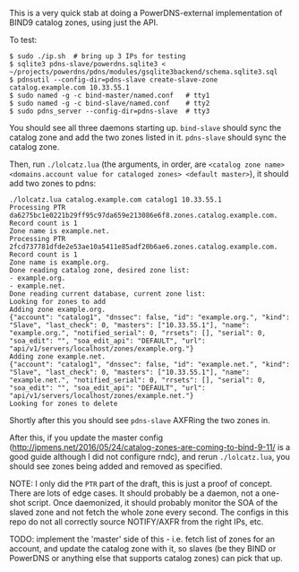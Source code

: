 This is a very quick stab at doing a PowerDNS-external implementation of BIND9 catalog zones, using just the API.

To test:
```
$ sudo ./ip.sh  # bring up 3 IPs for testing
$ sqlite3 pdns-slave/powerdns.sqlite3 < ~/projects/powerdns/pdns/modules/gsqlite3backend/schema.sqlite3.sql
$ pdnsutil --config-dir=pdns-slave create-slave-zone catalog.example.com 10.33.55.1
$ sudo named -g -c bind-master/named.conf   # tty1
$ sudo named -g -c bind-slave/named.conf    # tty2
$ sudo pdns_server --config-dir=pdns-slave  # tty3
```

You should see all three daemons starting up. `bind-slave` should sync the catalog zone and add the two zones listed in it. `pdns-slave` should sync the catalog zone.

Then, run `./lolcatz.lua` (the arguments, in order, are `<catalog zone name> <domains.account value for cataloged zones> <default master>`), it should add two zones to pdns:
```
./lolcatz.lua catalog.example.com catalog1 10.33.55.1
Processing PTR da6275bc1e0221b29ff95c97da659e213086e6f8.zones.catalog.example.com.
Record count is 1
Zone name is example.net.
Processing PTR 2fcd737781dfde2e53ae10a5411e85adf20b6ae6.zones.catalog.example.com.
Record count is 1
Zone name is example.org.
Done reading catalog zone, desired zone list:
- example.org.
- example.net.
Done reading current database, current zone list:
Looking for zones to add
Adding zone example.org.
{"account": "catalog1", "dnssec": false, "id": "example.org.", "kind": "Slave", "last_check": 0, "masters": ["10.33.55.1"], "name": "example.org.", "notified_serial": 0, "rrsets": [], "serial": 0, "soa_edit": "", "soa_edit_api": "DEFAULT", "url": "api/v1/servers/localhost/zones/example.org."}
Adding zone example.net.
{"account": "catalog1", "dnssec": false, "id": "example.net.", "kind": "Slave", "last_check": 0, "masters": ["10.33.55.1"], "name": "example.net.", "notified_serial": 0, "rrsets": [], "serial": 0, "soa_edit": "", "soa_edit_api": "DEFAULT", "url": "api/v1/servers/localhost/zones/example.net."}
Looking for zones to delete
```

Shortly after this you should see `pdns-slave` AXFRing the two zones in.

After this, if you update the master config (http://jpmens.net/2016/05/24/catalog-zones-are-coming-to-bind-9-11/ is a good guide although I did not configure rndc), and rerun `./lolcatz.lua`, you should see zones being added and removed as specified.

NOTE: I only did the `PTR` part of the draft, this is just a proof of concept. There are lots of edge cases. It should probably be a daemon, not a one-shot script. Once daemonized, it should probably monitor the SOA of the slaved zone and not fetch the whole zone every second. The configs in this repo do not all correctly source NOTIFY/AXFR from the right IPs, etc.

TODO: implement the 'master' side of this - i.e. fetch list of zones for an account, and update the catalog zone with it, so slaves (be they BIND or PowerDNS or anything else that supports catalog zones) can pick that up.
